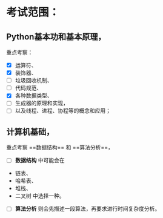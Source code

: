 # 考试范围：
## Python基本功和基本原理，
重点考察：
- [x] 运算符、
- [x] 装饰器、
- [ ] 垃圾回收机制、
- [ ] 代码规范、
- [x] 各种数据类型、
- [ ] 生成器的原理和实现，
- [ ] 以及线程、进程、协程等的概念和应用；

## 计算机基础，
重点考察 ==数据结构== 和 ==算法分析==，
- [ ] **数据结构** 中可能会在
- 链表、
- 哈希表、
- 堆栈、
- 二叉树
中选择一种。


- [ ] **算法分析** 则会先描述一段算法，再要求进行时间复杂度分析。